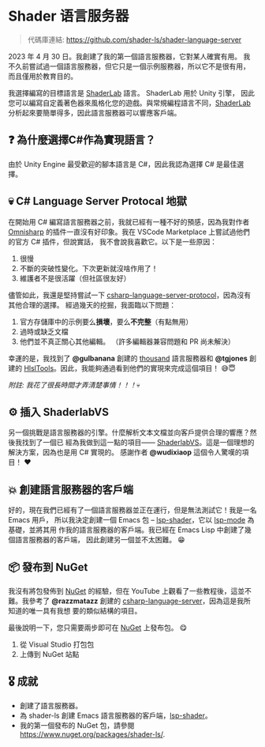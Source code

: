 # Shader 语言服务器


> 代碼庫連結: https://github.com/shader-ls/shader-language-server

2023 年 4 月 30 日。我創建了我的第一個語言服務器，它對某人確實有用。
我不久前嘗試過一個語言服務器，但它只是一個示例服務器，所以它不是很有用，
而且僅用於教育目的。

我選擇編寫的目標語言是 [ShaderLab][] 語言。 ShaderLab 用於 Unity 引擎，
因此您可以編寫自定義著色器來風格化您的遊戲。與常規編程語言不同，[ShaderLab][] 
分析起來要簡單得多，因此語言服務器可以響應客戶端。

<!-- more -->

## ❓ 為什麼選擇C#作為實現語言？

由於 Unity Engine 最受歡迎的腳本語言是 C#，因此我認為選擇 C# 是最佳選擇。

## 💀 C# Language Server Protocal 地獄

在開始用 C# 編寫語言服務器之前，我就已經有一種不好的預感，因為我對作者 [Omnisharp][]
的插件一直沒有好印象。我在 VSCode Marketplace 上嘗試過他們的官方 C# 插件，但說實話，
我不會說我喜歡它。以下是一些原因：

1. 很慢
2. 不斷的突破性變化。下次更新就沒啥作用了！
3. 維護者不是很活躍（但社區很友好）

儘管如此，我還是堅持嘗試一下 [csharp-language-server-protocol][]，因為沒有其他合理的選擇。
經過幾天的挖掘，我面臨以下問題：

1. 官方存儲庫中的示例要么**損壞**，要么**不完整**（有點無用）
2. 過時或缺乏文檔
3. 他們並不真正關心其他編輯。 （許多編輯器兼容問題和 PR 尚未解決）

幸運的是，我找到了 **@gulbanana** 創建的 [thousand][] 語言服務器和 **@tgjones** 創建的
[HlslTools][]。因此，我能夠通過看到他們的實現來完成這個項目！ 😅😇

*附註: 我花了很長時間才弄清楚事情！！！*💀

## ⚙️ 插入 ShaderlabVS

另一個挑戰是語言服務器的引擎。什麼解析文本文檔並向客戶提供合理的響應？然後我找到了一個已
經為我做到這一點的項目—— [ShaderlabVS][]。這是一個理想的解決方案，因為也是用 C# 實現的。
感謝作者 **@wudixiaop** 這個令人驚嘆的項目！ ❤️

## 💥 創建語言服務器的客戶端

好的，現在我們已經有了一個語言服務器並正在運行，但是無法測試它！我是一名 Emacs 用戶，
所以我決定創建一個 Emacs 包 – [lsp-shader][]，它以 [lsp-mode][] 為基礎，並將其用
作我的語言服務器的客戶端。我已經在 Emacs Lisp 中創建了幾個語言服務器的客戶端，
因此創建另一個並不太困難。 😁

## 📦 發布到 NuGet

我沒有將包發佈到 [NuGet][] 的經驗，但在 YouTube 上觀看了一些教程後，這並不難。我參考了
**@razzmatazz** 創建的 [csharp-language-server][]，因為這是我所知道的唯一具有我想
要的類似結構的項目。

最後說明一下，您只需要兩步即可在 [NuGet][] 上發布包。 😋

1. 從 Visual Studio 打包包
2. 上傳到 NuGet 站點

## 🎖️ 成就

- 創建了語言服務器。
- 為 shader-ls 創建 Emacs 語言服務器的客戶端，[lsp-shader][]。
- 我的第一個發布的 NuGet 包，請參閱 https://www.nuget.org/packages/shader-ls/.


[ShaderLab]: https://docs.unity3d.com/Manual/SL-Reference.html
[Omnisharp]: https://github.com/OmniSharp

[csharp-language-server-protocol]: https://github.com/OmniSharp/csharp-language-server-protocol
[ShaderlabVS]: https://github.com/wudixiaop/ShaderlabVS
[thousand]: https://github.com/gulbanana/thousand
[HlslTools]: https://github.com/tgjones/HlslTools

[lsp-mode]: https://github.com/emacs-lsp/lsp-mode

[NuGet]: https://www.nuget.org/
[csharp-language-server]: https://github.com/razzmatazz/csharp-language-server

[lsp-shader]: https://github.com/shader-ls/lsp-shader

